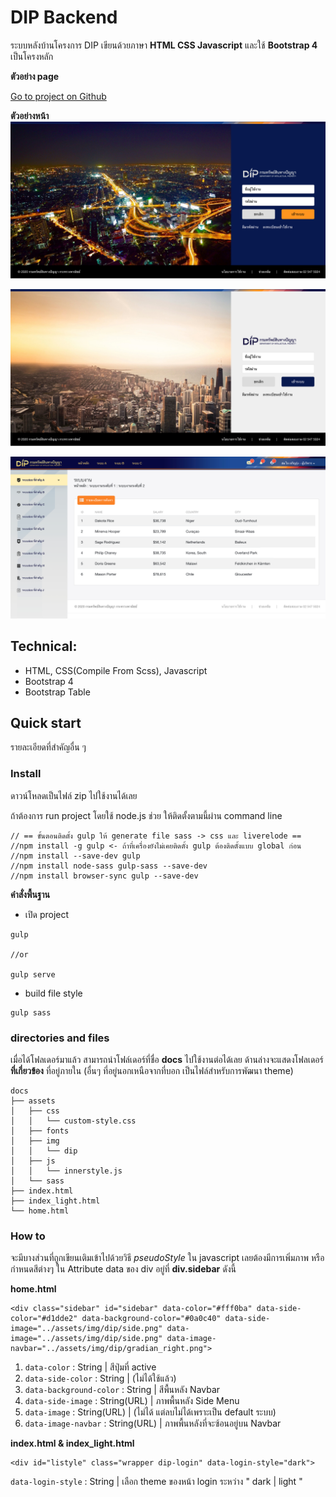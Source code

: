 # DIP Backend

ระบบหลังบ้านโครงการ DIP เขียนด้วยภาษา **HTML CSS Javascript** และใช้ **Bootstrap 4** เป็นโครงหลัก

**ตัวอย่าง page**

[Go to project on Github](https://charine.github.io/dip-backend/)

**ตัวอย่างหน้า**
![alt text](docs/assets/img/dip/screencapture/login_dark.jpg "Home DIP Backend")

![alt text](docs/assets/img/dip/screencapture/login_light.jpg "Home DIP Backend")

![alt text](docs/assets/img/dip/screencapture/home.jpg "Home DIP Backend")


## Technical:
- HTML, CSS(Compile From Scss), Javascript
- Bootstrap 4
- Bootstrap Table


## Quick start
รายละเอียดที่สำคัญอื่น ๆ
### Install
ดาวน์โหลดเป็นไฟล์ zip ไปใช้งานได้เลย

ถ้าต้องการ run project โดยใช้ node.js ช่วย ให้ติดตั้งตามนี้ผ่าน command line
```
// == ขั้นตอนติดตั้ง gulp ให้ generate file sass -> css และ liverelode ==
//npm install -g gulp <- ถ้าที่เครื่องยังไม่เคยติดตั้ง gulp ต้องติดตั้งแบบ global ก่อน
//npm install --save-dev gulp
//npm install node-sass gulp-sass --save-dev
//npm install browser-sync gulp --save-dev
```

**คำสั่งพื้นฐาน**
- เปิด project
```
gulp

//or

gulp serve
```
- build file style
```
gulp sass
```

### directories and files
เมื่อได้โฟลเดอร์มาแล้ว สามารถนำโฟล์เดอร์ที่ชื่อ **docs** ไปใช้งานต่อได้เลย ด้านล่างจะแสดงโฟลเดอร์ **ที่เกี่ยวข้อง** ที่อยู่ภายใน (อื่นๆ ที่อยู่นอกเหนือจากที่บอก เป็นไฟล์สำหรับการพัฒนา theme)

```
docs
├── assets
│   ├── css
│   │   └── custom-style.css
│   ├── fonts
│   ├── img
│   │   └── dip
│   ├── js
│   │   └── innerstyle.js
│   └── sass
├── index.html
├── index_light.html
└── home.html
```

### How to

จะมีบางส่วนที่ถูกเขียนเติมเข้าไปด้วยวิธี *pseudoStyle* ใน javascript เลยต้องมีการเพิ่มภาพ หรือกำหนดสีต่างๆ ใน Attribute data ของ div อยู่ที่ **div.sidebar** ดังนี้


**home.html**
```
<div class="sidebar" id="sidebar" data-color="#fff0ba" data-side-color="#d1dde2" data-background-color="#0a0c40" data-side-image="../assets/img/dip/side.png" data-image="../assets/img/dip/side.png" data-image-navbar="../assets/img/dip/gradian_right.png">
```

1. `data-color` : String | สีปุ่มที่ active
2. `data-side-color` : String | (ไม่ได้ใช้แล้ว)
3. `data-background-color` : String | สีพื้นหลัง Navbar
4. `data-side-image` : String(URL) | ภาพพื้นหลัง Side Menu
5. `data-image` : String(URL) | (ไม่ได้ แต่ลบไม่ได้เพราะเป็น default ระบบ)
6. `data-image-navbar` : String(URL) | ภาพพื้นหลังที่จะซ้อนอยู่บน Navbar


**index.html & index_light.html**
```
<div id="listyle" class="wrapper dip-login" data-login-style="dark">
```

`data-login-style` : String | เลือก theme ของหน้า login ระหว่าง " dark | light "